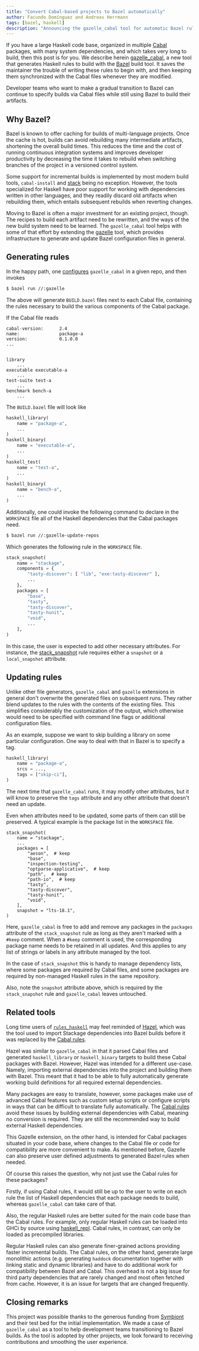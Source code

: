 ```yaml
---
title: "Convert Cabal-based projects to Bazel automatically"
author: Facundo Domínguez and Andreas Herrmann
tags: [bazel, haskell]
description: "Announcing the gazelle_cabal tool for automatic Bazel rules generation for Cabal projects"
---
```


If you have a large Haskell code base, organized in multiple [Cabal][cabal]
packages, with many system dependencies, and which takes very long
to build, then this post is for you. We describe herein
[gazelle_cabal][gazelle_cabal], a new tool that generates Haskell
rules to build with the [Bazel][bazel] build tool. It saves the
maintainer the trouble of writing these rules to begin with, and
then keeping them synchronized with the Cabal files whenever they
are modified.

Developer teams who want to make a gradual transition to Bazel can
continue to specify builds via Cabal files while still using Bazel to
build their artifacts.

## Why Bazel?

Bazel is known to offer caching for builds of multi-language projects.
Once the cache is hot, builds can avoid rebuilding many intermediate artifacts,
shortening the overall build times. This reduces the time and the cost of
running continuous integration systems and improves developer productivity
by decreasing the time it takes to rebuild when switching branches of the
project in a versioned control system.

Some support for incremental builds is implemented by most modern build
tools, `cabal-install` and [stack][stack] being no exception. However, the
tools specialized for Haskell have poor support for working with dependencies
written in other languages, and they readily discard old artifacts when
rebuilding them, which entails subsequent rebuilds when reverting changes.

Moving to Bazel is often a major investment for an existing project, though.
The recipes to build each artifact need to be rewritten, and the ways of the
new build system need to be learned. The `gazelle_cabal` tool helps with
some of that effort by extending the [gazelle][gazelle] tool, which provides
infrastructure to generate and update Bazel configuration files in general.

## Generating rules

In the happy path, one [configures][gazelle_cabal_configuration] `gazelle_cabal`
in a given repo, and then invokes

```bash
$ bazel run //:gazelle
```

The above will generate `BUILD.bazel` files next to each Cabal file,
containing the rules necessary to build the various components of the
Cabal package.

If the Cabal file reads

```
cabal-version:      2.4
name:               package-a
version:            0.1.0.0
...


library
    ...
executable executable-a
    ...
test-suite test-a
    ...
benchmark bench-a
    ...
```

The `BUILD.bazel` file will look like

```python
haskell_library(
    name = "package-a",
    ...
)
haskell_binary(
    name = "executable-a",
    ...
)
haskell_test(
    name = "test-a",
    ...
)
haskell_binary(
    name = "bench-a",
    ...
)
```

Additionally, one could invoke the following command to declare in
the `WORKSPACE` file all of the Haskell dependencies that the Cabal
packages need.

```bash
$ bazel run //:gazelle-update-repos
```

Which generates the following rule in the `WORKSPACE` file.

```python
stack_snapshot(
    name = "stackage",
    components = {
        "tasty-discover": [ "lib", "exe:tasty-discover" ],
        ...
    },
    packages = [
        "base",
        "tasty",
        "tasty-discover",
        "tasty-hunit",
        "void",
        ...
    ],
)
```

In this case, the user is expected to add other necessary attributes.
For instance, the [stack_snapshot][stack_snapshot] rule requires either
a `snapshot` or a `local_snapshot` attribute.

## Updating rules

Unlike other file generators, `gazelle_cabal` and `gazelle` extensions
in general don't overwrite the generated files on subsequent runs.
They rather blend updates to the rules with the contents of the existing files.
This simplifies considerably the customization of the output, which
otherwise would need to be specified with command line flags or
additional configuration files.

As an example, suppose we want to skip building a library on some
particular configuration. One way to deal with that in Bazel is to
specify a tag.

```python
haskell_library(
    name = "package-a",
    srcs = ...,
    tags = ["skip-ci"],
)
```

The next time that `gazelle_cabal` runs, it may modify other
attributes, but it will know to preserve the `tags` attribute
and any other attribute that doesn't need an update.

Even when attributes need to be updated, some parts of them can
still be preserved. A typical example is the package list in
the `WORKSPACE` file.

```
stack_snapshot(
    name = "stackage",
    ...
    packages = [
        "aeson",  # keep
        "base",
        "inspection-testing",
        "optparse-applicative",  # keep
        "path",  # keep
        "path-io",  # keep
        "tasty",
        "tasty-discover",
        "tasty-hunit",
        "void",
    ],
    snapshot = "lts-18.1",
)
```

Here, `gazelle_cabal` is free to add and remove any packages
in the `packages` attribute of the `stack_snapshot` rule as
long as they aren't marked with a `#keep` comment. When a
`#keep` comment is used, the corresponding package name needs
to be retained in all updates. And this applies to any list
of strings or labels in any attribute managed by the tool.

In the case of `stack_snapshot` this is handy to manage
dependency lists, where some packages are required by Cabal
files, and some packages are required by non-managed Haskell
rules in the same repository.

Also, note the `snapshot` attribute above, which is required
by the `stack_snapshot` rule and `gazelle_cabal` leaves
untouched.

## Related tools

Long time users of [`rules_haskell`][rules_haskell] may feel reminded of
[Hazel][hazel], which was the tool used to import Stackage dependencies into
Bazel builds before it was replaced by the [Cabal rules][cabal_rules_blog].

Hazel was similar to `gazelle_cabal` in that it parsed Cabal files and
generated `haskell_library` or `haskell_binary` targets to build these Cabal
packages with Bazel.
However, Hazel was intended for a different use-case. Namely, importing
external dependencies into the project and building them with Bazel.
This meant that it had to be able to fully automatically generate working build
definitions for all required external dependencies.

Many packages are easy to translate, however, some packages make use of
advanced Cabal features such as custom setup scripts or configure scripts in
ways that can be difficult to translate fully automatically.
The [Cabal rules][cabal-rules] avoid these issues by building external dependencies with
Cabal, meaning no conversion is required.
They are still the recommended way to build external Haskell dependencies.

This Gazelle extension, on the other hand, is intended for Cabal packages
situated in your code base, where changes to the Cabal file or code for
compatibility are more convenient to make. As mentioned before, Gazelle can also
preserve user defined adjustments to generated Bazel rules when needed.

Of course this raises the question, why not just use the Cabal rules for these
packages?

Firstly, if using Cabal rules, it would still be up to the user to write on
each rule the list of Haskell dependencies that each package needs to build,
whereas `gazelle_cabal` can take care of that.

Also, the regular Haskell rules are better suited for the main code base than the
Cabal rules. For example, only regular Haskell rules can be loaded into GHCi by
source using [haskell_repl][haskell_repl]. Cabal rules, in contrast, can only be loaded as
precompiled libraries.

Regular Haskell rules can also generate finer-grained actions providing
faster incremental builds.
The Cabal rules, on the other hand, generate large monolithic actions
(e.g. generating `haddock` documentation together with linking static and
dynamic libraries) and have to do additional work for compatibility between
Bazel and Cabal.
This overhead is not a big issue for third party dependencies that are rarely
changed and most often fetched from cache. However, it is an issue for targets
that are changed frequently.

## Closing remarks

This project was possible thanks to the generous funding from
[Symbiont][symbiont] and their test bed for the initial
implementation. We made a case of `gazelle_cabal` as a tool
to help development teams transitioning to Bazel builds. As the
tool is adopted by other projects, we look forward to receiving
contributions and smoothing the user experience.

[bazel]: https://bazel.build
[cabal]: https://www.haskell.org/cabal
[cabal-rules]: https://api.haskell.build/haskell/cabal.html
[gazelle]: https://github.com/bazelbuild/bazel-gazelle
[gazelle_cabal]: https://github.com/tweag/gazelle_cabal
[gazelle_cabal_configuration]: https://github.com/tweag/gazelle_cabal#configuration
[stack]: https://docs.haskellstack.org/en/stable/README/
[rules_haskell]: https://github.com/tweag/rules_haskell
[hazel]: https://github.com/FormationAI/hazel
[haskell_repl]: https://api.haskell.build/haskell/defs.html#haskell_repl
[cabal_rules_blog]: https://www.tweag.io/blog/2019-10-09-bazel-cabal-stack/
[stack_snapshot]: https://api.haskell.build/haskell/cabal.html#stack_snapshot
[symbiont]: https://symbiont.io
